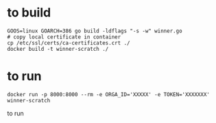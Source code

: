 # to build
```
GOOS=linux GOARCH=386 go build -ldflags "-s -w" winner.go
# copy local certificate in container
cp /etc/ssl/certs/ca-certificates.crt ./
docker build -t winner-scratch ./
```

# to run 
```
docker run -p 8000:8000 --rm -e ORGA_ID='XXXXX' -e TOKEN='XXXXXXX' winner-scratch
``` 
to run
